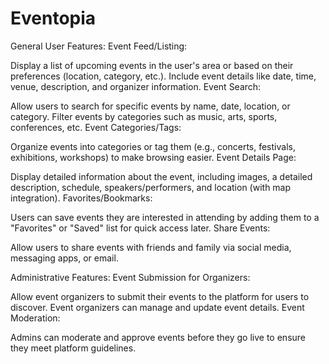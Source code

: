 # Eventopia

General User Features:
Event Feed/Listing:

Display a list of upcoming events in the user's area or based on their preferences (location, category, etc.).
Include event details like date, time, venue, description, and organizer information.
Event Search:

Allow users to search for specific events by name, date, location, or category.
Filter events by categories such as music, arts, sports, conferences, etc.
Event Categories/Tags:

Organize events into categories or tag them (e.g., concerts, festivals, exhibitions, workshops) to make browsing easier.
Event Details Page:

Display detailed information about the event, including images, a detailed description, schedule, speakers/performers, and location (with map integration).
Favorites/Bookmarks:

Users can save events they are interested in attending by adding them to a "Favorites" or "Saved" list for quick access later.
Share Events:

Allow users to share events with friends and family via social media, messaging apps, or email.


Administrative Features:
Event Submission for Organizers:

Allow event organizers to submit their events to the platform for users to discover.
Event organizers can manage and update event details.
Event Moderation:

Admins can moderate and approve events before they go live to ensure they meet platform guidelines.
